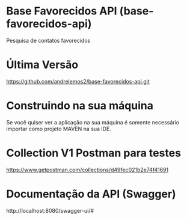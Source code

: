 # Base Favorecidos API (base-favorecidos-api)
Pesquisa de contatos favorecidos

Última Versão
==========================

https://github.com/andrelemos2/base-favorecidos-api.git

Construindo na sua máquina
==========================

Se você quiser ver a aplicação na sua máquina é somente necessário importar como projeto MAVEN na sua IDE.

# Collection V1 Postman para testes
https://www.getpostman.com/collections/d49fec021b2e74f41691

# Documentação da API (Swagger)
http://localhost:8080/swagger-ui/#

